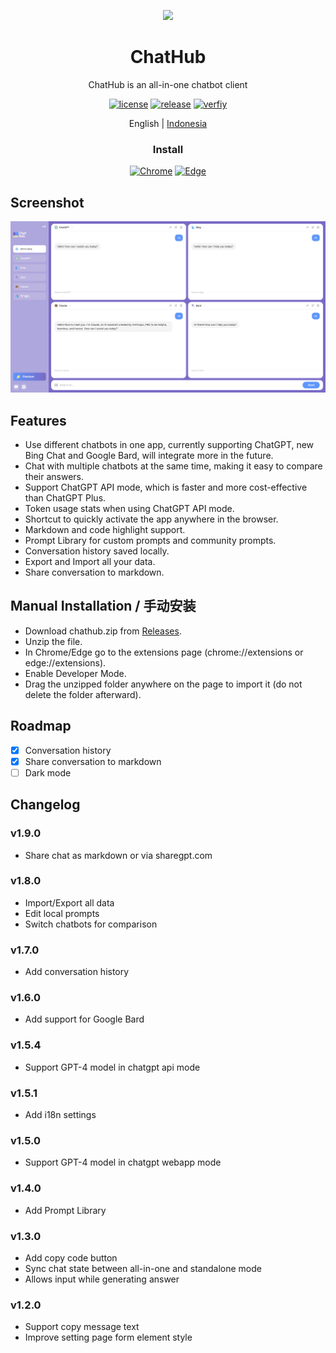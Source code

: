<p align="center">
    <img src="./src/assets/icon.png" width="100">
</p>

<h1 align="center">ChatHub</h1>

<div align="center">

ChatHub is an all-in-one chatbot client

[![license][license-image]][license-url]
[![release][release-image]][release-url]
[![verfiy][verify-image]][verify-url]

English | [Indonesia](README_IN.md)

### Install
    
[![Chrome][Chrome-image]][Chrome-url]
[![Edge][Edge-image]][Edge-url]
    
[license-image]: http://img.shields.io/badge/license-MIT-blue.svg

[license-url]: https://github.com/chathub-dev/chathub/blob/main/LICENSE

[release-image]: https://img.shields.io/github/release/josStorer/chatGPTBox.svg

[release-url]: https://github.com/chathub-dev/chathub/releases/latest

[verify-image]: https://github.com/josStorer/chatGPTBox/workflows/verify-configs/badge.svg

[verify-url]: https://github.com/josStorer/chatGPTBox/actions/workflows/verify-configs.yml

[Chrome-image]: https://img.shields.io/badge/-Chrome-brightgreen?logo=google-chrome&logoColor=white

[Chrome-url]: https://chrome.google.com/webstore/detail/chathub-all-in-one-chatbo/iaakpnchhognanibcahlpcplchdfmgma?utm_source=website

[Edge-image]: https://img.shields.io/badge/-Edge-blue?logo=microsoft-edge&logoColor=white

[Edge-url]: https://microsoftedge.microsoft.com/addons/detail/chathub-allinone-chat/kdlmggoacmfoombiokflpeompajfljga

</div>

## Screenshot

![Screenshot](screenshots/extension.png?raw=true)

## Features

- Use different chatbots in one app, currently supporting ChatGPT, new Bing Chat and Google Bard, will integrate more in the future.
- Chat with multiple chatbots at the same time, making it easy to compare their answers.
- Support ChatGPT API mode, which is faster and more cost-effective than ChatGPT Plus.
- Token usage stats when using ChatGPT API mode.
- Shortcut to quickly activate the app anywhere in the browser.
- Markdown and code highlight support.
- Prompt Library for custom prompts and community prompts.
- Conversation history saved locally.
- Export and Import all your data.
- Share conversation to markdown.

## Manual Installation / 手动安装

- Download chathub.zip from [Releases](https://github.com/chathub-dev/chathub/releases).
- Unzip the file.
- In Chrome/Edge go to the extensions page (chrome://extensions or edge://extensions).
- Enable Developer Mode.
- Drag the unzipped folder anywhere on the page to import it (do not delete the folder afterward).

## Roadmap

- [x] Conversation history
- [x] Share conversation to markdown
- [ ] Dark mode

## Changelog

### v1.9.0

- Share chat as markdown or via sharegpt.com

### v1.8.0

- Import/Export all data
- Edit local prompts
- Switch chatbots for comparison

### v1.7.0

- Add conversation history

### v1.6.0

- Add support for Google Bard

### v1.5.4

- Support GPT-4 model in chatgpt api mode

### v1.5.1

- Add i18n settings

### v1.5.0

- Support GPT-4 model in chatgpt webapp mode

### v1.4.0

- Add Prompt Library

### v1.3.0

- Add copy code button
- Sync chat state between all-in-one and standalone mode
- Allows input while generating answer

### v1.2.0

- Support copy message text
- Improve setting page form element style
